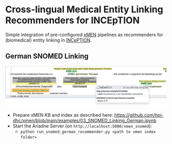 # Cross-lingual Medical Entity Linking Recommenders for INCEpTION

Simple integration of pre-configured [xMEN](https://github.com/hpi-dhc/xmen) pipelines as recommenders for (biomedical) entity linking in [INCePTION](https://github.com/inception-project/inception).

## German SNOMED Linking

![External Recommender](assets/recommender.png)

- Prepare xMEN KB and index as described here: https://github.com/hpi-dhc/xmen/blob/main/examples/03_SNOMED_Linking_German.ipynb
- Start the Ariadne Server (on `http://localhost:5000/xmen_snomed`):
    - `python run_snomed_german_recommender.py <path to xmen index folder>`
